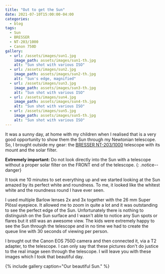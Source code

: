 ```yaml
---
title: "Out to get the Sun"
date: 2021-07-10T15:00:00-04:00
categories:
  - blog
tags:
  - Sun
  - BRESSER
  - NT-203/1000
  - Canon 750D
gallery:
  - url: /assets/images/sun1.jpg
    image_path: assets/images/sun1-th.jpg
    alt: "Sun shot with various ISO"
  - url: /assets/images/sun2.jpg
    image_path: assets/images/sun2-th.jpg
    alt: "Sun's edge, magnified"
  - url: /assets/images/sun3.jpg
    image_path: assets/images/sun3-th.jpg
    alt: "Sun shot with various ISO"
  - url: /assets/images/sun4.jpg
    image_path: assets/images/sun4-th.jpg
    alt: "Sun shot with various ISO"
  - url: /assets/images/sun5.jpg
    image_path: assets/images/sun5-th.jpg
    alt: "Sun shot with various ISO"
---
```


It was a sunny day, at home with my children when I realised that is a very good opportunity to show them the Sun through my Newtonian telescope. So, I brought outside my gear: the [BRESSER NT-203/1000](https://www.bresser.de/en/Astronomy/Telescopes/BRESSER-Messier-NT-203-1000-Hexafoc-EXOS-2-EQ5-Telescope.html) telescope with its mount and the solar filter.

**Extremely important:** Do not look directly into the Sun with a telescope without a proper solar filter on the FRONT end of the telescope.
{: .notice--danger}

It took me 10 minutes to set everything up and we started looking at the Sun amazed by its perfect white and roundness. To me, it looked like the whitest white and the roundness round I have ever seen.

I used multiple Barlow lenses 2x and 3x together with the 26 mm Super Plössl eyepiece. It allowed me to zoom in quite a lot and it was outstanding to see the perfect edge of the Sun. Unfortunately there is nothing to distinguish on the Sun surface and I wasn't able to notice any Sun spots or flares but it still was an awesome view. The kids were extremely happy to see the Sun through the telescope and in no time we had to create the queue line with 30 seconds of viewing per person.

I brought out the Canon EOS 750D camera and then connected it, via a T2 adapter, to the telescope. I can only say that these pictures don't do justice to the real image seen through the telescope. I will leave you with these images which I took that beautiful day.

{% include gallery caption="Our beautiful Sun." %}
